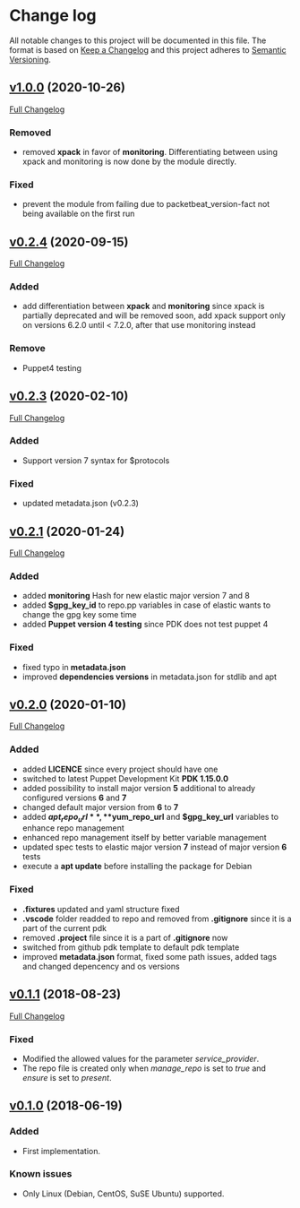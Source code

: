 # Change log

All notable changes to this project will be documented in this file. The format is based on [Keep a Changelog](http://keepachangelog.com/en/1.0.0/) and this project adheres to [Semantic Versioning](http://semver.org).

## [v1.0.0](https://github.com/noris-network/norisnetwork-packetbeat/tree/v1.0.0) (2020-10-26)

[Full Changelog](https://github.com/noris-network/norisnetwork-packetbeat/compare/v0.2.4...v1.0.0)

### Removed

- removed **xpack** in favor of **monitoring**. Differentiating between using xpack and monitoring is now done by the module directly.

### Fixed

- prevent the module from failing due to packetbeat_version-fact not being available on the first run

## [v0.2.4](https://github.com/noris-network/norisnetwork-packetbeat/tree/v0.2.4) (2020-09-15)

[Full Changelog](https://github.com/noris-network/norisnetwork-packetbeat/compare/v0.2.3...v0.2.4)

### Added

 - add differentiation between **xpack** and **monitoring** since xpack is partially deprecated and will be removed soon, add xpack support only on versions 6.2.0 until < 7.2.0, after that use monitoring instead

### Remove
 - Puppet4 testing

## [v0.2.3](https://github.com/noris-network/norisnetwork-packetbeat/tree/v0.2.3) (2020-02-10)

[Full Changelog](https://github.com/noris-network/norisnetwork-packetbeat/compare/v0.2.1...v0.2.3)

### Added

 - Support version 7 syntax for $protocols

### Fixed
 - updated metadata.json (v0.2.3)

## [v0.2.1](https://github.com/noris-network/norisnetwork-packetbeat/tree/v0.2.1) (2020-01-24)

[Full Changelog](https://github.com/noris-network/norisnetwork-packetbeat/compare/v0.2.0...v0.2.1)

### Added

- added **monitoring** Hash for new elastic major version 7 and 8
- added **$gpg_key_id** to repo.pp variables in case of elastic wants to change the gpg key some time
- added **Puppet version 4 testing** since PDK does not test puppet 4

### Fixed

- fixed typo in **metadata.json**
- improved **dependencies versions** in metadata.json for stdlib and apt

## [v0.2.0](https://github.com/noris-network/norisnetwork-packetbeat/tree/v0.2.0) (2020-01-10)

[Full Changelog](https://github.com/noris-network/norisnetwork-packetbeat/compare/v0.1.1...v0.2.0)

### Added

- added **LICENCE** since every project should have one
- switched to latest Puppet Development Kit **PDK 1.15.0.0**
- added possibility to install major version **5** additional to already configured versions **6** and **7**
- changed default major version from **6** to **7**
- added **$apt_repo_url**, **$yum_repo_url** and **$gpg_key_url** variables to enhance repo management
- enhanced repo management itself by better variable management
- updated spec tests to elastic major version **7** instead of major version **6** tests
- execute a **apt update** before installing the package for Debian

### Fixed

- **.fixtures** updated and yaml structure fixed
- **.vscode** folder readded to repo and removed from **.gitignore** since it is a part of the current pdk
- removed **.project** file since it is a part of **.gitignore** now
- switched from github pdk template to default pdk template
- improved **metadata.json** format, fixed some path issues, added tags and changed depencency and os versions

## [v0.1.1](https://github.com/noris-network/norisnetwork-packetbeat/tree/v0.1.1) (2018-08-23)

[Full Changelog](https://github.com/noris-network/norisnetwork-packetbeat/compare/v6.1.0...v0.1.1)

### Fixed

- Modified the allowed values for the parameter *service_provider*.
- The repo file is created only when *manage_repo* is set to *true* and *ensure* is set to *present*.

## [v0.1.0](https://github.com/noris-network/norisnetwork-packetbeat/tree/v0.1.0) (2018-06-19)

### Added

- First implementation.

### Known issues

- Only Linux (Debian, CentOS, SuSE Ubuntu) supported.
